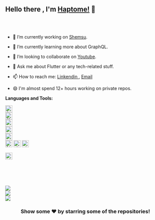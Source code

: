## Hello there , I'm [Haptome!]() 👋

<!-- <p align="left"> <img src="https://komarev.com/ghpvc/?username=haptome&label=Views&color=blue&style=plastic" alt="haptome" /> </p> -->



<br/>
<br/>


- 🔭 I’m currently working on [Shemsu](https://shemsu.co).
- 🌱 I’m currently learning more about GraphQL.
- 👯 I’m looking to collaborate on [Youtube](https://www.youtube.com/channel/UCnEQPi77Wc_6OxE0CxYRjkA).

- 💬 Ask me about Flutter or any tech-related stuff.
- 📫 How to reach me: [Linkendin ](https://www.linkedin.com/in/habtmichael-hadush-26104717b/) , [Email](haptome2@icloud.com)
- 😄 I'm almost spend 12+ hours working on private repos.


**Languages and Tools:**  



<code><img src="https://www.vectorlogo.zone/logos/dartlang/dartlang-icon.svg" alt="dart" width="22" height="22"/> </code> 
<code><img src="https://www.vectorlogo.zone/logos/flutterio/flutterio-icon.svg" alt="flutter" width="22" height="22"/> </code> 
<code><img src="https://www.vectorlogo.zone/logos/android/android-icon.svg" alt="android" width="22" height="22"/> </code> 
<code><img src="https://www.vectorlogo.zone/logos/swift/swift-icon.svg" alt="android" width="22" height="22"/> </code> 
<code><img src="https://www.vectorlogo.zone/logos/apple_objectivec/apple_objectivec-icon.svg" alt="android" width="22" height="22"/> </code> 
<code><img src="https://www.vectorlogo.zone/logos/firebase/firebase-icon.svg" alt="firebase" width="22" height="22"/></code>
<code><img src="https://www.vectorlogo.zone/logos/sketchapp/sketchapp-icon.svg" alt="sketch" width="22" height="22"/></code>
<code><img src="https://www.vectorlogo.zone/logos/git-scm/git-scm-icon.svg" alt="git" width="22" height="22"/></code>    
<code> <img src="https://www.vectorlogo.zone/logos/nodejs/nodejs-icon.svg" alt="git" width="22" height="22"/></code> 

<br>

<br>

<br>

<br>
<!-- <img src="https://komarev.com/ghpvc/?username=haptome&label=Profile%20views&color=0e75b6&style=flat" alt="haptome" /> -->

<a href="https://github.com/haptome">
  <img align="center" src="https://github-readme-stats.vercel.app/api/top-langs/?username=haptome&count_private=true&theme=light&hide_langs_below=1" />
</a>
<br>
<a href="https://github.com/haptome">
 <img align="center" src="https://github-readme-stats.vercel.app/api?username=haptome&count_private=true&show_icons=true&theme=light&line_height=27" alt=""/>
</a>
<br>
<a href="https://github.com/haptome/dot_navigation_bar">
  <img align="center" src="https://github-readme-stats.vercel.app/api/pin/?username=haptome&repo=dot_navigation_bar&theme=light" />

</a>
<br>
<a href="https://github.com/haptome/search_place_autocomplete">
 <img align="center" src="https://github-readme-stats.vercel.app/api/pin/?username=haptome&repo=search_place_autocomplete&theme=light" />
</a>

<div align="center">




### Show some ❤️ by starring some of the repositories!

</div>


